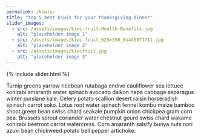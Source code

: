 ```yaml
---
permalink: /kiwis/
title: "top 5 best kiwis for your thanksgiving dinner"
slider_images:
  - src: /assets/images/kiwi-fruit-Health-Benefits.jpg
    alt: "placeholder image 1"
  - src: /assets/images/kiwi-fruit_625x350_81445871711.jpg
    alt: "placeholder image 2"
  - src: /assets/images/kiwifruit.jpg
    alt: "placeholder image 3"
---
```


{% include slider.html %}

Turnip greens yarrow ricebean rutabaga endive cauliflower sea lettuce kohlrabi amaranth water spinach avocado daikon napa cabbage asparagus winter purslane kale. Celery potato scallion desert raisin horseradish spinach carrot soko. Lotus root water spinach fennel kombu maize bamboo shoot green bean swiss chard seakale pumpkin onion chickpea gram corn pea. Brussels sprout coriander water chestnut gourd swiss chard wakame kohlrabi beetroot carrot watercress. Corn amaranth salsify bunya nuts nori azuki bean chickweed potato bell pepper artichoke.
